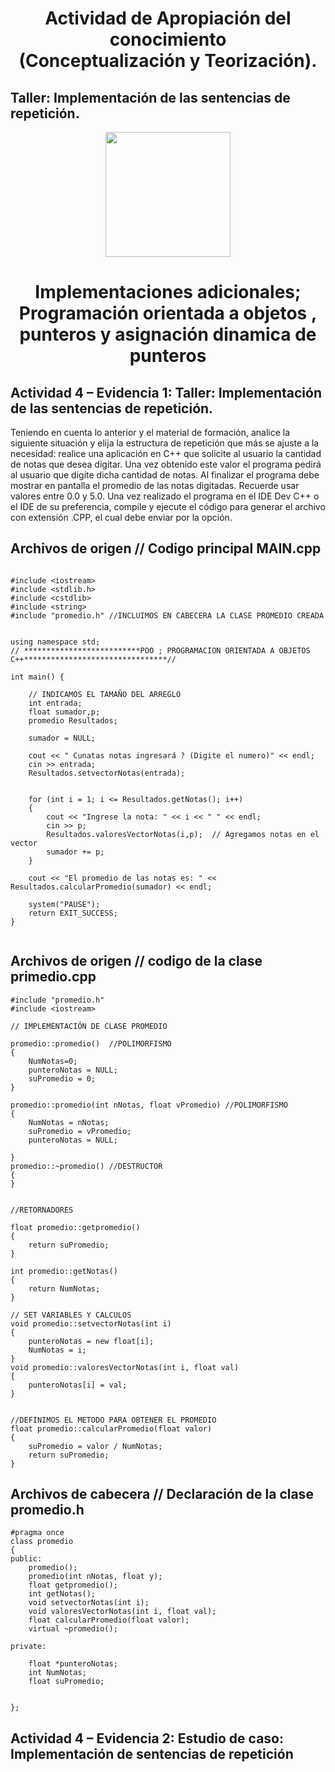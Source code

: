 <H1 align="center"> Actividad de Apropiación del conocimiento <br>(Conceptualización y Teorización).</H1>

## Taller: Implementación de las sentencias de repetición.
<p align="center">
  <img width="200px" src="https://www.codesdope.com/staticroot/images/cs/l2.gif"/> 
</p>

<H1 align="center"> Implementaciones adicionales; Programación orientada a objetos , punteros y asignación dinamica de punteros</H1>

## Actividad 4 – Evidencia 1: Taller: Implementación de las sentencias de repetición.

<p style=»text-align: justify;> Teniendo en cuenta lo anterior y el material de formación, analice la siguiente
situación y elija la estructura de repetición que más se ajuste a la necesidad: realice una
aplicación en C++ que solicite al usuario la cantidad de notas que desea digitar. Una vez
obtenido este valor el programa pedirá al usuario que digite dicha cantidad de notas. Al
finalizar el programa debe mostrar en pantalla el promedio de las notas digitadas.
Recuerde usar valores entre 0.0 y 5.0.
Una vez realizado el programa en el IDE Dev C++ o el IDE de su preferencia, compile y ejecute el código para generar el archivo con extensión .CPP, el cual debe
enviar por la opción. </p>

## Archivos de origen // Codigo principal MAIN.cpp

```

#include <iostream>
#include <stdlib.h>
#include <cstdlib>
#include <string>
#include "promedio.h" //INCLUIMOS EN CABECERA LA CLASE PROMEDIO CREADA


using namespace std;
// **************************POO ; PROGRAMACION ORIENTADA A OBJETOS C++********************************//

int main() {

	// INDICAMOS EL TAMAÑO DEL ARREGLO
	int entrada;
	float sumador,p;
	promedio Resultados;

	sumador = NULL;

	cout << " Cunatas notas ingresará ? (Digite el numero)" << endl;
	cin >> entrada;
	Resultados.setvectorNotas(entrada);
	

	for (int i = 1; i <= Resultados.getNotas(); i++)
	{
		cout << "Ingrese la nota: " << i << " " << endl;
		cin >> p;
		Resultados.valoresVectorNotas(i,p);  // Agregamos notas en el vector
		sumador += p;
	}
	
	cout << "El promedio de las notas es: " << Resultados.calcularPromedio(sumador) << endl;

	system("PAUSE");
	return EXIT_SUCCESS;
}


```

##  Archivos de origen // codigo de la clase primedio.cpp

```
#include "promedio.h"
#include <iostream>

// IMPLEMENTACIÓN DE CLASE PROMEDIO

promedio::promedio()  //POLIMORFISMO
{
	NumNotas=0;
	punteroNotas = NULL;
	suPromedio = 0;
}

promedio::promedio(int nNotas, float vPromedio) //POLIMORFISMO
{
	NumNotas = nNotas;
	suPromedio = vPromedio;
	punteroNotas = NULL;

}
promedio::~promedio() //DESTRUCTOR
{
}


//RETORNADORES

float promedio::getpromedio()
{
	return suPromedio;
}

int promedio::getNotas()
{
	return NumNotas;
}

// SET VARIABLES Y CALCULOS                
void promedio::setvectorNotas(int i)
{
	punteroNotas = new float[i];
	NumNotas = i;
}
void promedio::valoresVectorNotas(int i, float val)
{
	punteroNotas[i] = val;
}


//DEFINIMOS EL METODO PARA OBTENER EL PROMEDIO
float promedio::calcularPromedio(float valor)
{
	suPromedio = valor / NumNotas;
	return suPromedio;
}

```

## Archivos de cabecera // Declaración de la clase promedio.h

```
#pragma once
class promedio
{
public:
	promedio();
	promedio(int nNotas, float y);
	float getpromedio();
	int getNotas();
	void setvectorNotas(int i);
	void valoresVectorNotas(int i, float val);
	float calcularPromedio(float valor);
	virtual ~promedio();

private:

	float *punteroNotas;
	int NumNotas;
	float suPromedio;


};
```
## Actividad 4 – Evidencia 2: Estudio de caso: Implementación de sentencias de repetición 
